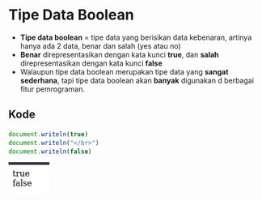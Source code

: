 # Tipe Data Boolean

- **Tipe data boolean** = tipe data yang berisikan data kebenaran, artinya hanya ada 2 data, benar dan salah (yes atau no)
- **Benar** direpresentasikan dengan kata kunci **true**, dan **salah** direpresentasikan dengan kata kunci **false**
- Walaupun tipe data boolean merupakan tipe data yang **sangat sederhana**, tapi tipe data boolean akan **banyak** digunakan d berbagai fitur pemrograman.

## Kode

```js
document.writeln(true)
document.writeln("</br>")
document.writeln(false)
```

![1](../assets/img/5/1.PNG)

